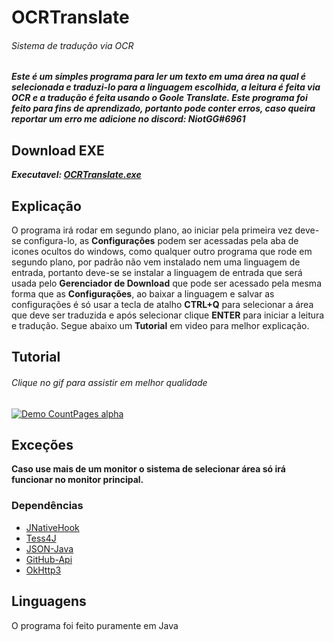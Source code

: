 # OCRTranslate

###### Sistema de tradução via OCR


***Este é um simples programa para ler um texto em uma área na qual é selecionada e traduzi-lo para a linguagem escolhida, a leitura é feita via OCR e a tradução é feita usando o Goole Translate. Este programa foi feito para fins de aprendizado, portanto pode conter erros, caso queira reportar um erro me adicione no discord: NiotGG#6961***

## Download EXE
***Executavel: [OCRTranslate.exe](https://github.com/NiotGG/OCRTranslate/releases/download/1.0/OCRTranslate.exe)***

## Explicação

O programa irá rodar em segundo plano, ao iniciar pela primeira vez deve-se configura-lo, as **Configurações** podem ser acessadas pela aba de icones ocultos do windows, como qualquer outro programa que rode em segundo plano, por padrão não vem instalado nem uma linguagem de entrada, portanto deve-se se instalar a linguagem de entrada que será usada pelo **Gerenciador de Download** que pode ser acessado pela mesma forma que as **Configurações**, ao baixar a linguagem e salvar as configurações é só usar a tecla de atalho **CTRL+Q** para selecionar a área que deve ser traduzida e após selecionar clique **ENTER** para iniciar a leitura e tradução. Segue abaixo um **Tutorial** em video para melhor explicação.  

## Tutorial
###### Clique no gif para assistir em melhor qualidade

[![Demo CountPages alpha](https://media.giphy.com/media/kgDNc48aiJ6Z8yzJQo/giphy.gif)](https://www.youtube.com/watch?v=wtb72qUymvM)

## Exceções

**Caso use mais de um monitor o sistema de selecionar área só irá funcionar no monitor principal.**

### Dependências

- [JNativeHook](https://github.com/kwhat/jnativehook)
- [Tess4J](https://github.com/nguyenq/tess4j)
- [JSON-Java](https://github.com/douglascrockford/JSON-java)
- [GitHub-Api](https://github-api.kohsuke.org/)
- [OkHttp3](https://square.github.io/okhttp/)

## Linguagens

O programa foi feito puramente em Java

